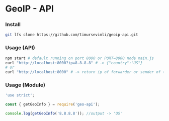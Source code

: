 # GeoIP - API

### Install

```bash
git lfs clone https://github.com/timursevimli/geoip-api.git
```

### Usage (API)

```bash
npm start # default running on port 8000 or PORT=8000 node main.js
curl "http://localhost:8000?ip=8.8.8.8" # -> {"country":"US"}
# or
curl "http://localhost:8000" # -> return ip of forwarder or sender of the request
```

### Usage (Module)

```javascript
'use strict';

const { getGeoInfo } = require('geo-api');

console.log(getGeoInfo('8.8.8.8')); //output -> 'US'
```
